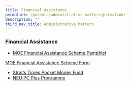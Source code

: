 ```yaml
---
title: Financial Assistance
permalink: /parents/administrative-matters/permalink/
description: ""
third_nav_title: Administrative Matters
---
```

### Financial Assistance

* [MOE Financial Assistance Scheme Pamphlet](https://www.moe.gov.sg/financial-matters/financial-assistance) 

[MOE Financial Assistance Scheme Form](/files/Financial%20Assistance/MOE%20FAS%20Application%20Form%20Sep%202022.pdf)

* [Straits Times Pocket Money Fund](https://www.spmf.org.sg/howtoapply)
* [NEU PC Plus Programme](https://www.imda.gov.sg/neupc)